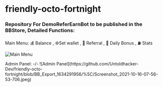# friendly-octo-fortnight 
<h3> Repository For DemoReferEarnBot to be published in the BBStore, Detailed Functions: </h3>
<p>Main Menu: 💰 Balance , ⚙️Set wallet , 👫 Referral , 🎁 Daily Bonus , ⛽ Stats</p>


![Main Menu](https://github.com/Untoldhacker-Dev/friendly-octo-fortnight/blob/BB_Export_1634291956/%5C/Screenshot_2021-10-16-07-47-03-370.jpeg)

<p> Admin Panel: -/-
![Admin Panel](https://github.com/Untoldhacker-Dev/friendly-octo-fortnight/blob/BB_Export_1634291956/%5C/Screenshot_2021-10-16-07-56-53-706.jpeg)
